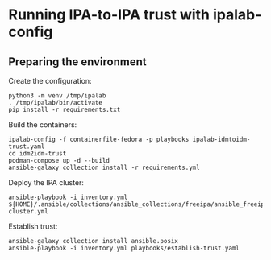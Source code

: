 # Running IPA-to-IPA trust with ipalab-config

## Preparing the environment

Create the configuration:

```
python3 -m venv /tmp/ipalab
. /tmp/ipalab/bin/activate
pip install -r requirements.txt
```

Build the containers:

```
ipalab-config -f containerfile-fedora -p playbooks ipalab-idmtoidm-trust.yaml
cd idm2idm-trust
podman-compose up -d --build
ansible-galaxy collection install -r requirements.yml
```

Deploy the IPA cluster:

```
ansible-playbook -i inventory.yml ${HOME}/.ansible/collections/ansible_collections/freeipa/ansible_freeipa/playbooks/install-cluster.yml
```

Establish trust:

```
ansible-galaxy collection install ansible.posix
ansible-playbook -i inventory.yml playbooks/establish-trust.yaml
```
